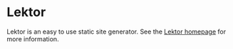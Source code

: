 # Lektor

Lektor is an easy to use static site generator. See the [Lektor homepage](https://www.getlektor.com/) for more information.